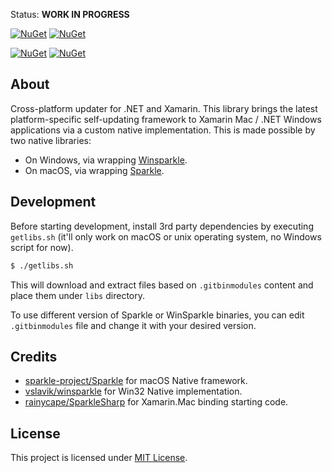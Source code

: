 Status: **WORK IN PROGRESS**

[![NuGet](https://img.shields.io/nuget/v/Upsparkle.svg?style=for-the-badge)](https://www.nuget.org/packages/Upsparkle/)
[![NuGet](https://img.shields.io/nuget/dt/Upsparkle.svg?style=for-the-badge)](https://www.nuget.org/packages/Upsparkle/)

[![NuGet](https://img.shields.io/nuget/v/Upsparkle.Mac.svg?style=for-the-badge)](https://www.nuget.org/packages/Upsparkle.Mac/)
[![NuGet](https://img.shields.io/nuget/dt/Upsparkle.Mac.svg?style=for-the-badge)](https://www.nuget.org/packages/Upsparkle.Mac/)

## About

Cross-platform updater for .NET and Xamarin. This library brings the latest platform-specific self-updating framework to Xamarin Mac / .NET Windows applications via a custom native implementation. This is made possible by two native libraries:

- On Windows, via wrapping [Winsparkle](https://winsparkle.org).
- On macOS, via wrapping [Sparkle](https://sparkle-project.org).

## Development

Before starting development, install 3rd party dependencies by executing `getlibs.sh` (it'll only work on macOS or unix operating system, no Windows script for now).

```bash
$ ./getlibs.sh
```

This will download and extract files based on `.gitbinmodules` content and place them under `libs` directory.

To use different version of Sparkle or WinSparkle binaries, you can edit `.gitbinmodules` file and change it with your desired version.

## Credits

- [sparkle-project/Sparkle](https://github.com/sparkle-project/Sparkle) for macOS Native framework.
- [vslavik/winsparkle](https://github.com/vslavik/winsparkle) for Win32 Native implementation.
- [rainycape/SparkleSharp](https://github.com/rainycape/SparkleSharp) for Xamarin.Mac binding starting code.

## License

This project is licensed under [MIT License](https://github.com/junian/upsparkle/blob/master/LICENSE).
